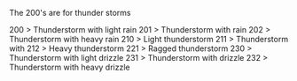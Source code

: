 The 200's are for thunder storms

200 > Thunderstorm with light rain
201 > Thunderstorm with rain
202 > Thunderstorm with heavy rain
210 > Light thunderstorm
211 > Thunderstorm with 
212 > Heavy thunderstorm
221 > Ragged thunderstorm
230 > Thunderstorm with light drizzle
231 > Thunderstorm with drizzle 
232 > Thunderstorm with heavy drizzle
